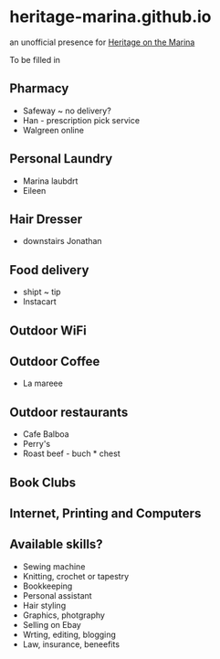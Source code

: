 # heritage-marina.github.io
an unofficial presence for [Heritage on the Marina]( https://heritageonthemarina.org/ )


To be filled in

## Pharmacy

* Safeway ~ no delivery?
* Han - prescription pick service
* Walgreen online

## Personal Laundry

* Marina laubdrt
* Eileen

## Hair Dresser

* downstairs Jonathan



## Food delivery

* shipt ~ tip 
* Instacart

## Outdoor WiFi



## Outdoor Coffee

* La mareee


## Outdoor restaurants

* Cafe Balboa
* Perry's
* Roast beef - buch * chest


## Book Clubs



## Internet, Printing and Computers



## Available skills?

* Sewing machine
* Knitting, crochet or tapestry
* Bookkeeping
* Personal assistant
* Hair styling
* Graphics, photgraphy
* Selling on Ebay
* Wrting, editing, blogging
* Law, insurance, beneefits




